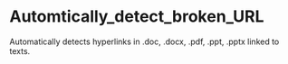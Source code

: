 # Automtically_detect_broken_URL


Automatically detects hyperlinks in .doc, .docx, .pdf, .ppt, .pptx linked to texts. 
